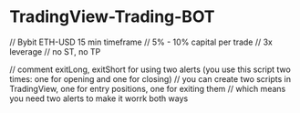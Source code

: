 # TradingView-Trading-BOT

// Bybit ETH-USD 15 min timeframe
// 5% - 10% capital per trade
// 3x leverage
// no ST, no TP

// comment exitLong, exitShort for using two alerts (you use this script two times: one for opening and one for closing)
// you can create two scripts in TradingView, one for entry positions, one for exiting them
// which means you need two alerts to make it worrk both ways

